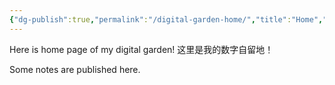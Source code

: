 ```yaml
---
{"dg-publish":true,"permalink":"/digital-garden-home/","title":"Home","tags":["gardenEntry"],"updated":"2025-10-16T18:17:29.488+08:00"}
---
```



Here is home page of my digital garden!
这里是我的数字自留地！

Some notes are published here.